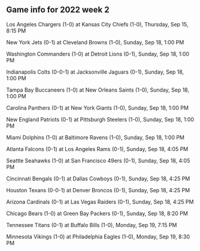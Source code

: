 ## Game info for 2022 week 2
Los Angeles Chargers (1-0) at Kansas City Chiefs (1-0), Thursday, Sep 15, 8:15 PM



New York Jets (0-1) at Cleveland Browns (1-0), Sunday, Sep 18, 1:00 PM

Washington Commanders (1-0) at Detroit Lions (0-1), Sunday, Sep 18, 1:00 PM

Indianapolis Colts (0-0-1) at Jacksonville Jaguars (0-1), Sunday, Sep 18, 1:00 PM

Tampa Bay Buccaneers (1-0) at New Orleans Saints (1-0), Sunday, Sep 18, 1:00 PM

Carolina Panthers (0-1) at New York Giants (1-0), Sunday, Sep 18, 1:00 PM

New England Patriots (0-1) at Pittsburgh Steelers (1-0), Sunday, Sep 18, 1:00 PM

Miami Dolphins (1-0) at Baltimore Ravens (1-0), Sunday, Sep 18, 1:00 PM



Atlanta Falcons (0-1) at Los Angeles Rams (0-1), Sunday, Sep 18, 4:05 PM

Seattle Seahawks (1-0) at San Francisco 49ers (0-1), Sunday, Sep 18, 4:05 PM

Cincinnati Bengals (0-1) at Dallas Cowboys (0-1), Sunday, Sep 18, 4:25 PM

Houston Texans (0-0-1) at Denver Broncos (0-1), Sunday, Sep 18, 4:25 PM

Arizona Cardinals (0-1) at Las Vegas Raiders (0-1), Sunday, Sep 18, 4:25 PM



Chicago Bears (1-0) at Green Bay Packers (0-1), Sunday, Sep 18, 8:20 PM



Tennessee Titans (0-1) at Buffalo Bills (1-0), Monday, Sep 19, 7:15 PM



Minnesota Vikings (1-0) at Philadelphia Eagles (1-0), Monday, Sep 19, 8:30 PM

